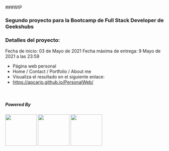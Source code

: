 ###WIP

### Segundo proyecto para la Bootcamp de Full Stack Developer de Geekshubs

### Detalles del proyecto:

Fecha de inicio: 03 de Mayo de 2021
Fecha máxima de entrega: 9 Mayo de 2021 a las 23:59

- Página web personal
- Home / Contact / Portfolio / About me
- Visualiza el resultado en el siguiente enlace:
- https://apcarjo.github.io/PersonalWeb/
<br><br><br>

##### Powered By


<img src="https://www.odins.es/wp-content/uploads/2017/04/CSS3_and_HTML5_logos_and_wordmarks.svg_.png" height="100">

<img src="https://upload.wikimedia.org/wikipedia/commons/thumb/2/2d/Visual_Studio_Code_1.18_icon.svg/1028px-Visual_Studio_Code_1.18_icon.svg.png" height="100">

<img src="https://upload.wikimedia.org/wikipedia/commons/thumb/9/99/Unofficial_JavaScript_logo_2.svg/1024px-Unofficial_JavaScript_logo_2.svg.png" height="100">

